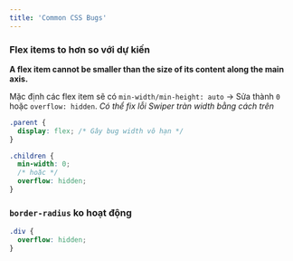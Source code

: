 ```yaml
---
title: 'Common CSS Bugs'
---
```


### Flex items to hơn so với dự kiến

**A flex item cannot be smaller than the size of its content along the main axis.**

Mặc định các flex item sẽ có `min-width/min-height: auto` &rarr; Sửa thành `0` hoặc `overflow: hidden`.
_Có thể fix lỗi Swiper tràn width bằng cách trên_

```css
.parent {
  display: flex; /* Gây bug width vô hạn */
}

.children {
  min-width: 0;
  /* hoặc */
  overflow: hidden;
}
```

### `border-radius` ko hoạt động

```scss
.div {
  overflow: hidden;
}
```
